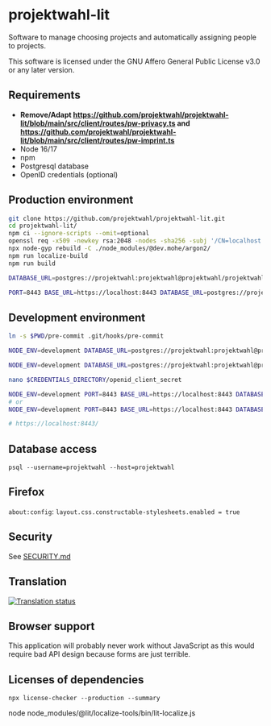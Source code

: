 <!--
/*
projektwahl-lit is a software to manage choosing projects and automatically assigning people to projects.
Copyright (C) 2021 Moritz Hedtke

This program is free software: you can redistribute it and/or modify
it under the terms of the GNU Affero General Public License as published
by the Free Software Foundation, either version 3 of the License, or
(at your option) any later version.

This program is distributed in the hope that it will be useful,
but WITHOUT ANY WARRANTY; without even the implied warranty of
MERCHANTABILITY or FITNESS FOR A PARTICULAR PURPOSE. See the
GNU Affero General Public License for more details.

You should have received a copy of the GNU Affero General Public License
along with this program. If not, see https://www.gnu.org/licenses/.
*/
/*!
https://github.com/projektwahl/projektwahl-lit
SPDX-License-Identifier: AGPL-3.0-or-later
SPDX-FileCopyrightText: 2021 Moritz Hedtke <Moritz.Hedtke@t-online.de>
*/
-->

# projektwahl-lit

Software to manage choosing projects and automatically assigning people to projects.

This software is licensed under the GNU Affero General Public License v3.0 or any later version.

## Requirements

- **Remove/Adapt https://github.com/projektwahl/projektwahl-lit/blob/main/src/client/routes/pw-privacy.ts and https://github.com/projektwahl/projektwahl-lit/blob/main/src/client/routes/pw-imprint.ts**
- Node 16/17
- npm
- Postgresql database
- OpenID credentials (optional)

## Production environment

```bash
git clone https://github.com/projektwahl/projektwahl-lit.git
cd projektwahl-lit/
npm ci --ignore-scripts --omit=optional
openssl req -x509 -newkey rsa:2048 -nodes -sha256 -subj '/CN=localhost' -keyout key.pem -out cert.pem
npx node-gyp rebuild -C ./node_modules/@dev.mohe/argon2/
npm run localize-build
npm run build

DATABASE_URL=postgres://projektwahl:projektwahl@projektwahl/projektwahl node --enable-source-maps dist/setup.cjs

PORT=8443 BASE_URL=https://localhost:8443 DATABASE_URL=postgres://projektwahl:projektwahl@projektwahl/projektwahl CREDENTIALS_DIRECTORY=$PWD node  --enable-source-maps dist/server.cjs

```

## Development environment

```bash
ln -s $PWD/pre-commit .git/hooks/pre-commit

NODE_ENV=development DATABASE_URL=postgres://projektwahl:projektwahl@projektwahl/projektwahl DATABASE_HOST=projektwahl npm run setup

NODE_ENV=development DATABASE_URL=postgres://projektwahl:projektwahl@projektwahl/projektwahl DATABASE_HOST=projektwahl npm run evaluate

nano $CREDENTIALS_DIRECTORY/openid_client_secret

NODE_ENV=development PORT=8443 BASE_URL=https://localhost:8443 DATABASE_URL=postgres://projektwahl:projektwahl@projektwahl/projektwahl DATABASE_HOST=projektwahl OPENID_URL=openid_url CLIENT_ID=client_id  CREDENTIALS_DIRECTORY=$PWD npm run server
# or
NODE_ENV=development PORT=8443 BASE_URL=https://localhost:8443 DATABASE_URL=postgres://projektwahl:projektwahl@projektwahl/projektwahl DATABASE_HOST=projektwahl CREDENTIALS_DIRECTORY=$PWD npm run server

# https://localhost:8443/
```

## Database access

```
psql --username=projektwahl --host=projektwahl
```

## Firefox

`about:config`: `layout.css.constructable-stylesheets.enabled = true`

## Security

See [SECURITY.md](SECURITY.md)

## Translation

<a href="https://weblate.selfmade4u.de/engage/projektwahl/">
<img src="https://weblate.selfmade4u.de/widgets/projektwahl/-/open-graph.png" alt="Translation status" />
</a>

## Browser support

This application will probably never work without JavaScript as this would require bad API design because forms are just terrible.

## Licenses of dependencies

```
npx license-checker --production --summary
```

node node_modules/@lit/localize-tools/bin/lit-localize.js
